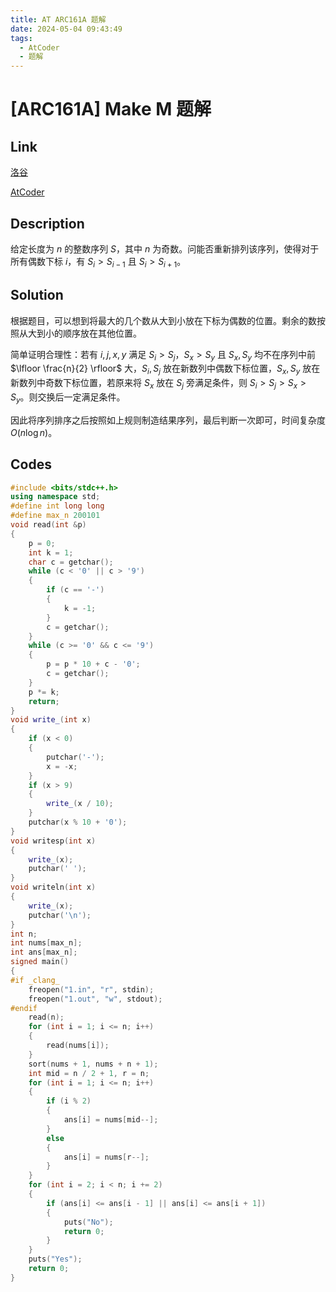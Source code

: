 ```yaml
---
title: AT ARC161A 题解
date: 2024-05-04 09:43:49
tags:
  - AtCoder
  - 题解
---
```

<!---->
<!--more-->

# [ARC161A] Make M 题解

## Link

[洛谷](https://www.luogu.com.cn/problem/AT_arc161_a)

[AtCoder](https://atcoder.jp/contests/arc161/tasks/arc161_a)

## Description

给定长度为 $n$ 的整数序列 $S$，其中 $n$ 为奇数。问能否重新排列该序列，使得对于所有偶数下标 $i$，有 $S_{i} > S_{i - 1}$ 且 $S_{i} > S_{i + 1}$。

## Solution

根据题目，可以想到将最大的几个数从大到小放在下标为偶数的位置。剩余的数按照从大到小的顺序放在其他位置。

简单证明合理性：若有 $i,j,x,y$ 满足 $S_{i} > S_{j}$，$S_{x} > S_{y}$ 且 $S_{x},S_{y}$ 均不在序列中前 $\lfloor \frac{n}{2} \rfloor$ 大，$S_{i},S_{j}$ 放在新数列中偶数下标位置，$S_{x},S_{y}$ 放在新数列中奇数下标位置，若原来将 $S_{x}$ 放在 $S_{j}$ 旁满足条件，则 $S_{i} > S_{j} > S_{x} > S_{y}$。则交换后一定满足条件。

因此将序列排序之后按照如上规则制造结果序列，最后判断一次即可，时间复杂度 $O(n \log n)$。

## Codes

```cpp
#include <bits/stdc++.h>
using namespace std;
#define int long long
#define max_n 200101
void read(int &p)
{
    p = 0;
    int k = 1;
    char c = getchar();
    while (c < '0' || c > '9')
    {
        if (c == '-')
        {
            k = -1;
        }
        c = getchar();
    }
    while (c >= '0' && c <= '9')
    {
        p = p * 10 + c - '0';
        c = getchar();
    }
    p *= k;
    return;
}
void write_(int x)
{
    if (x < 0)
    {
        putchar('-');
        x = -x;
    }
    if (x > 9)
    {
        write_(x / 10);
    }
    putchar(x % 10 + '0');
}
void writesp(int x)
{
    write_(x);
    putchar(' ');
}
void writeln(int x)
{
    write_(x);
    putchar('\n');
}
int n;
int nums[max_n];
int ans[max_n];
signed main()
{
#if _clang_
    freopen("1.in", "r", stdin);
    freopen("1.out", "w", stdout);
#endif
    read(n);
    for (int i = 1; i <= n; i++)
    {
        read(nums[i]);
    }
    sort(nums + 1, nums + n + 1);
    int mid = n / 2 + 1, r = n;
    for (int i = 1; i <= n; i++)
    {
        if (i % 2)
        {
            ans[i] = nums[mid--];
        }
        else
        {
            ans[i] = nums[r--];
        }
    }
    for (int i = 2; i < n; i += 2)
    {
        if (ans[i] <= ans[i - 1] || ans[i] <= ans[i + 1])
        {
            puts("No");
            return 0;
        }
    }
    puts("Yes");
    return 0;
}
```
